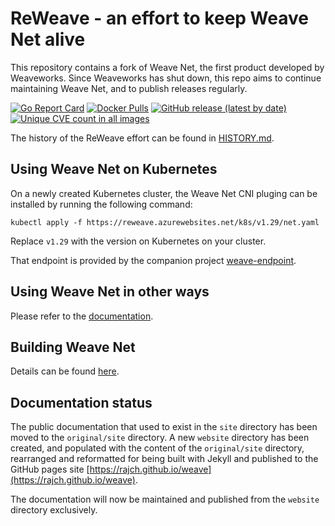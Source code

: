 # ReWeave - an effort to keep Weave Net alive

This repository contains a fork of Weave Net, the first product developed by Weaveworks. Since Weaveworks has shut down, this repo aims to continue maintaining Weave Net, and to publish releases regularly.

[![Go Report Card](https://goreportcard.com/badge/github.com/rajch/weave)](https://goreportcard.com/report/github.com/rajch/weave)
[![Docker Pulls](https://img.shields.io/docker/pulls/rajchaudhuri/weave-kube "Number of times the weave-kube image was pulled from the Docker Hub")](https://hub.docker.com/r/rajchaudhuri/weave-kube)
[![GitHub release (latest by date)](https://img.shields.io/github/v/release/rajch/weave?include_prereleases)](https://github.com/rajch/weave/releases)
[![Unique CVE count in all images](https://img.shields.io/endpoint?url=https%3A%2F%2Fraw.githubusercontent.com%2Frajch%2Fweave%2Fmaster%2Freweave%2Fscans%2Fbadge.json&label=CVE%20count "The number of unique CVEs reported by scanning all images")](reweave/scans/report.md)

The history of the ReWeave effort can be found in [HISTORY.md](HISTORY.md).

## Using Weave Net on Kubernetes

On a newly created Kubernetes cluster, the Weave Net CNI pluging can be installed by running the following command:

```
kubectl apply -f https://reweave.azurewebsites.net/k8s/v1.29/net.yaml
```

Replace `v1.29` with the version on Kubernetes on your cluster.

That endpoint is provided by the companion project [weave-endpoint](https://github.com/rajch/weave-endpoint).

## Using Weave Net in other ways

Please refer to the [documentation](https://rajch.github.io/weave).

## Building Weave Net

Details can be found [here](reweave/BUILDING.md). 

## Documentation status

The public documentation that used to exist in the `site` directory has been moved to the `original/site` directory. A new `website` directory has been created, and populated with the content of the `original/site` directory, rearranged and reformatted for being built with Jekyll and published to the GitHub pages site [https://rajch.github.io/weave](https://rajch.github.io/weave).

The documentation will now be maintained and published from the `website` directory exclusively.
